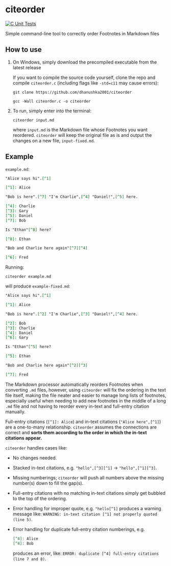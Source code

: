 # citeorder
[![C Unit Tests](https://github.com/dhanushka2001/citeorder/actions/workflows/main.yml/badge.svg)](https://github.com/dhanushka2001/citeorder/actions/workflows/main.yml)

Simple command-line tool to correctly order Footnotes in Markdown files

## How to use

1. On Windows, simply download the precompiled executable from the latest release

   If you want to compile the source code yourself, clone the repo and compile ``citeorder.c`` (including flags like ``-std=c11`` may cause errors):

   ```console
   git clone https://github.com/dhanushka2001/citeorder
   ```
   
   ```console
   gcc -Wall citeorder.c -o citeorder
   ```
2. To run, simply enter into the terminal:

   ```console
   citeorder input.md
   ```

   where ``input.md`` is the Markdown file whose Footnotes you want reordered. ``citeorder`` will keep the original file as is and output the changes on a new file, ``input-fixed.md``.

## Example

``example.md``:

```md
"Alice says hi".[^1]

[^1]: Alice

"Bob is here".[^7] "I'm Charlie",[^4] "Daniel!",[^5] here.

[^4]: Charlie
[^3]: Gary
[^5]: Daniel
[^7]: Bob

Is "Ethan"[^8] here?

[^8]: Ethan

"Bob and Charlie here again"[^7][^4]

[^6]: Fred
```

Running:

```console
citeorder example.md
```

will produce ``example-fixed.md``:

```md
"Alice says hi".[^1]

[^1]: Alice

"Bob is here".[^2] "I'm Charlie",[^3] "Daniel!",[^4] here.

[^2]: Bob
[^3]: Charlie
[^4]: Daniel
[^6]: Gary

Is "Ethan"[^5] here?

[^5]: Ethan

"Bob and Charlie here again"[^2][^3]

[^7]: Fred
```

The Markdown processor automatically reorders Footnotes when converting ``.md`` files, however, using ``citeorder`` will fix the ordering in the text file itself, making the file neater and easier to manage long lists of footnotes, especially useful when needing to add new footnotes in the middle of a long ``.md`` file and not having to reorder every in-text and full-entry citation manually.

Full-entry citations (``[^1]: Alice``) and in-text citations (``"Alice here",[^1]``) are a one-to-many relationship. ``citeorder`` assumes the connections are correct and **sorts them according to the order in which the in-text citations appear.**

``citeorder`` handles cases like:

* No changes needed.
* Stacked in-text citations, e.g. ``"hello",[^3][^1]`` → ``"hello",[^1][^3]``.
* Missing numberings; ``citeorder`` will push all numbers above the missing number(s) down to fill the gap(s).
* Full-entry citations with no matching in-text citations simply get bubbled to the top of the ordering.
* Error handling for improper quote, e.g. ``"hello[^1]`` produces a warning message like: ``WARNING: in-text citation [^1] not properly quoted (line 5)``.
* Error handling for duplicate full-entry citation numberings, e.g.

  ```md
  [^4]: Alice
  [^4]: Bob
  ```
  
  produces an error, like: ``ERROR: duplicate [^4] full-entry citations (line 7 and 8)``.
